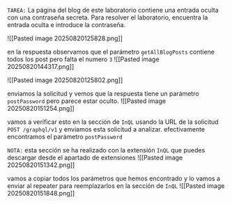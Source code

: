 `TAREA:` La página del blog de este laboratorio contiene una entrada oculta con una contraseña secreta. Para resolver el laboratorio, encuentra la entrada oculta e introduce la contraseña.


![[Pasted image 20250820125828.png]]

en la respuesta observamos que el parámetro `getAllBlogPosts` contiene todos los post pero falta el numero `3`
![[Pasted image 20250820144317.png]]


![[Pasted image 20250820125802.png]]

enviamos la solicitud y vemos que la respuesta tiene un parámetro `postPassword` pero parece estar oculto.
![[Pasted image 20250820151254.png]]

vamos a verificar esto en la sección de `InQL` usando la URL de la solicitud `POST /graphql/v1` y enviamos esta solicitud a analizar. efectivamente encontramos el parámetro `postPassword`

`NOTA:` esta sección se ha realizado con la extensión `InQL` que puedes descargar desde el apartado de extensiones 
![[Pasted image 20250820151342.png]]

vamos a copiar todos los parámetros que hemos encontrado y lo vamos a enviar al repeater para reemplazarlos en la sección de `InQL` 
![[Pasted image 20250820151848.png]]